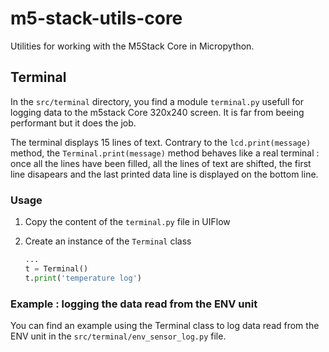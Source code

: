 # m5-stack-utils-core

Utilities for working with the M5Stack Core in Micropython.

## Terminal

In the `src/terminal` directory, you find a module `terminal.py` usefull for
logging data to the m5stack Core 320x240 screen. It is far from beeing
performant but it does the job. 

The terminal displays 15 lines of text. Contrary to the `lcd.print(message)`
method, the `Terminal.print(message)` method behaves like a real terminal : once
all the lines have been filled, all the lines of text are shifted, the first
line disapears and the last printed data line is displayed on the bottom line.

### Usage

1.  Copy the content of the `terminal.py` file in UIFlow
2.  Create an instance of the `Terminal` class

    ```python
    ...
    t = Terminal()
    t.print('temperature log')    
    ```

### Example : logging the data read from the ENV unit

You can find an example using the Terminal class to log data read from the ENV unit in the `src/terminal/env_sensor_log.py` file.
